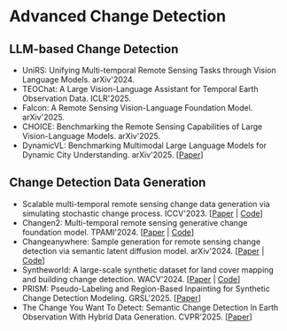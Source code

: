 # Advanced Change Detection

## LLM-based Change Detection

- UniRS: Unifying Multi-temporal Remote Sensing Tasks through Vision Language Models. arXiv'2024.
- TEOChat: A Large Vision-Language Assistant for Temporal Earth Observation Data. ICLR'2025.
- Falcon: A Remote Sensing Vision-Language Foundation Model. arXiv'2025. 
- CHOICE: Benchmarking the Remote Sensing Capabilities of Large Vision-Language Models. arXiv'2025.
- DynamicVL: Benchmarking Multimodal Large Language Models for Dynamic City Understanding. arXiv'2025. [[Paper](https://arxiv.org/abs/2505.21076)]

## Change Detection Data Generation

- Scalable multi-temporal remote sensing change data generation via simulating stochastic change process. ICCV'2023. [[Paper](https://openaccess.thecvf.com/content/ICCV2023/html/Zheng_Scalable_Multi-Temporal_Remote_Sensing_Change_Data_Generation_via_Simulating_Stochastic_ICCV_2023_paper.html) | [Code](https://github.com/Z-Zheng/Changen)]
- Changen2: Multi-temporal remote sensing generative change foundation model. TPAMI'2024. [[Paper](https://ieeexplore.ieee.org/abstract/document/10713915) | [Code](https://github.com/Z-Zheng/pytorch-change-models)]
- Changeanywhere: Sample generation for remote sensing change detection via semantic latent diffusion model. arXiv'2024. [[Paper](https://arxiv.org/abs/2404.08892) | [Code](https://github.com/tangkai-RS/ChangeAnywhere)]
- Syntheworld: A large-scale synthetic dataset for land cover mapping and building change detection. WACV'2024. [[Paper](https://openaccess.thecvf.com/content/WACV2024/html/Song_SyntheWorld_A_Large-Scale_Synthetic_Dataset_for_Land_Cover_Mapping_and_WACV_2024_paper.html) | [Code](https://github.com/JTRNEO/SyntheWorld)]
- PRISM: Pseudo-Labeling and Region-Based Inpainting for Synthetic Change Detection Modeling. GRSL'2025. [[Paper](https://ieeexplore.ieee.org/abstract/document/11002524)]
- The Change You Want To Detect: Semantic Change Detection In Earth Observation With Hybrid Data Generation. CVPR'2025. [[Paper](https://openaccess.thecvf.com/content/CVPR2025/html/Benidir_The_Change_You_Want_To_Detect_Semantic_Change_Detection_In_CVPR_2025_paper.html)]


